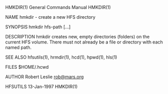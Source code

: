 HMKDIR(1)                                                     General Commands Manual                                                    HMKDIR(1)

NAME
       hmkdir - create a new HFS directory

SYNOPSIS
       hmkdir hfs-path [...]

DESCRIPTION
       hmkdir  creates  new,  empty directories (folders) on the current HFS volume. There must not already be a file or directory with each named
       path.

SEE ALSO
       hfsutils(1), hrmdir(1), hcd(1), hpwd(1), hls(1)

FILES
       $HOME/.hcwd

AUTHOR
       Robert Leslie <rob@mars.org>

HFSUTILS                                                            13-Jan-1997                                                          HMKDIR(1)
